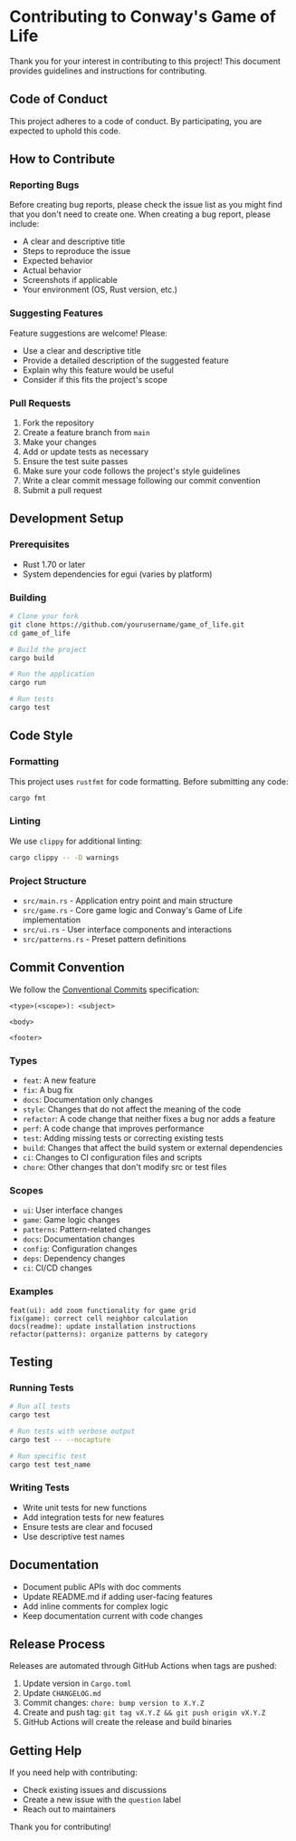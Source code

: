 # Contributing to Conway's Game of Life

Thank you for your interest in contributing to this project! This document provides guidelines and instructions for contributing.

## Code of Conduct

This project adheres to a code of conduct. By participating, you are expected to uphold this code.

## How to Contribute

### Reporting Bugs

Before creating bug reports, please check the issue list as you might find that you don't need to create one. When creating a bug report, please include:

- A clear and descriptive title
- Steps to reproduce the issue
- Expected behavior
- Actual behavior
- Screenshots if applicable
- Your environment (OS, Rust version, etc.)

### Suggesting Features

Feature suggestions are welcome! Please:

- Use a clear and descriptive title
- Provide a detailed description of the suggested feature
- Explain why this feature would be useful
- Consider if this fits the project's scope

### Pull Requests

1. Fork the repository
2. Create a feature branch from `main`
3. Make your changes
4. Add or update tests as necessary
5. Ensure the test suite passes
6. Make sure your code follows the project's style guidelines
7. Write a clear commit message following our commit convention
8. Submit a pull request

## Development Setup

### Prerequisites

- Rust 1.70 or later
- System dependencies for egui (varies by platform)

### Building

```bash
# Clone your fork
git clone https://github.com/yourusername/game_of_life.git
cd game_of_life

# Build the project
cargo build

# Run the application
cargo run

# Run tests
cargo test
```

## Code Style

### Formatting

This project uses `rustfmt` for code formatting. Before submitting any code:

```bash
cargo fmt
```

### Linting

We use `clippy` for additional linting:

```bash
cargo clippy -- -D warnings
```

### Project Structure

- `src/main.rs` - Application entry point and main structure
- `src/game.rs` - Core game logic and Conway's Game of Life implementation
- `src/ui.rs` - User interface components and interactions
- `src/patterns.rs` - Preset pattern definitions

## Commit Convention

We follow the [Conventional Commits](https://www.conventionalcommits.org/) specification:

```
<type>(<scope>): <subject>

<body>

<footer>
```

### Types

- `feat`: A new feature
- `fix`: A bug fix
- `docs`: Documentation only changes
- `style`: Changes that do not affect the meaning of the code
- `refactor`: A code change that neither fixes a bug nor adds a feature
- `perf`: A code change that improves performance
- `test`: Adding missing tests or correcting existing tests
- `build`: Changes that affect the build system or external dependencies
- `ci`: Changes to CI configuration files and scripts
- `chore`: Other changes that don't modify src or test files

### Scopes

- `ui`: User interface changes
- `game`: Game logic changes
- `patterns`: Pattern-related changes
- `docs`: Documentation changes
- `config`: Configuration changes
- `deps`: Dependency changes
- `ci`: CI/CD changes

### Examples

```
feat(ui): add zoom functionality for game grid
fix(game): correct cell neighbor calculation
docs(readme): update installation instructions
refactor(patterns): organize patterns by category
```

## Testing

### Running Tests

```bash
# Run all tests
cargo test

# Run tests with verbose output
cargo test -- --nocapture

# Run specific test
cargo test test_name
```

### Writing Tests

- Write unit tests for new functions
- Add integration tests for new features
- Ensure tests are clear and focused
- Use descriptive test names

## Documentation

- Document public APIs with doc comments
- Update README.md if adding user-facing features
- Add inline comments for complex logic
- Keep documentation current with code changes

## Release Process

Releases are automated through GitHub Actions when tags are pushed:

1. Update version in `Cargo.toml`
2. Update `CHANGELOG.md`
3. Commit changes: `chore: bump version to X.Y.Z`
4. Create and push tag: `git tag vX.Y.Z && git push origin vX.Y.Z`
5. GitHub Actions will create the release and build binaries

## Getting Help

If you need help with contributing:

- Check existing issues and discussions
- Create a new issue with the `question` label
- Reach out to maintainers

Thank you for contributing!